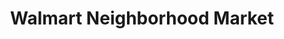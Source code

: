 ---
title: "Walmart Neighborhood Market"
url: /grovetown/walmart-neighborhood-market/
shop: Supermarkt
---